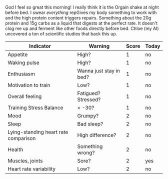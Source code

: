 God I feel so great this morning! I really think it is the Orgain shake at night before bed. I swear *everything* repGives my body something to work with and the high protein content triggers repairs. Something about the 20g protein and 15g carbs as a liquid that digests at the perfect rate. It doesn't clog me up and ferment like other foods directly before bed. Chloe (my AI) uncovered a ton of scientific studies that back this up.

| Indicator                            | Warning                 | Score | Today |
| ------------------------------------ | ----------------------- | ----- | ----- |
| Appetite                             | High?                   | 1     | no    |
| Waking pulse                         | High?                   | 1     | no    |
| Enthusiasm                           | Wanna just stay in bed? | 1     | no    |
| Motivation to train                  | Low?                    | 1     | no    |
| Overall feeling                      | Fatigued? Stressed?     | 1     | no    |
| Training Stress Balance              | < -30?                  | 1     | no    |
| Mood                                 | Grumpy?                 | 2     | no    |
| Sleep                                | Bad sleep?              | 2     | no    |
| Lying-standing heart rate comparison | High difference?        | 2     | no    |
| Health                               | Something wrong?        | 2     | no    |
| Muscles, joints                      | Sore?                   | 2     | yes   |
| Heart rate variability               | Low?                    | 2     | no    |
